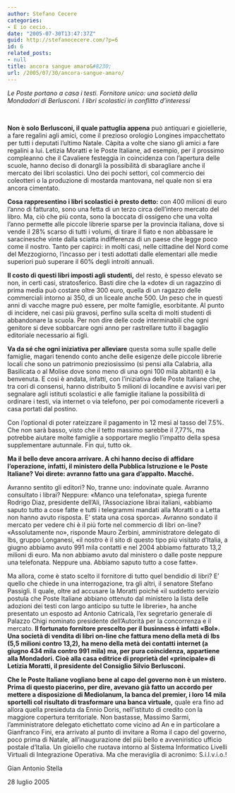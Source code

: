 ```yaml
---
author: Stefano Cecere
categories:
- E io cecio..
date: "2005-07-30T13:47:37Z"
guid: http://stefanocecere.com/?p=6
id: 6
related_posts:
- null
title: ancora sangue amaro&#8230;
url: /2005/07/30/ancora-sangue-amaro/
---
```


_Le Poste portano a casa i testi. Fornitore unico: una società della Mondadori di Berlusconi. I libri scolastici in conflitto d’interessi_
  
 

**Non è solo Berlusconi, il quale pattuglia appena** può antiquari e gioiellerie, a fare regalini agli amici, come il prezioso orologio Longines impacchettato per tutti i deputati l’ultimo Natale. Càpita a volte che siano gli amici a fare regalini a lui. Letizia Moratti e le Poste Italiane, ad esempio, per il prossimo compleanno che il Cavaliere festeggia in coincidenza con l’apertura delle scuole, hanno deciso di donargli la possibilità di sbaragliare anche il mercato dei libri scolastici. Uno dei pochi settori, col commercio dei coleotteri o la produzione di mostarda mantovana, nel quale non si era ancora cimentato.

**Cosa rappresentino i libri scolastici è presto detto:** con 400 milioni di euro l’anno di fatturato, sono una fetta di un terzo circa dell’intero mercato del libro. Ma, ciò che più conta, sono la boccata di ossigeno che una volta l’anno permette alle piccole librerie sparse per la provincia italiana, dove si vende il 28% scarso di tutti i volumi, di tirare il fiato e non abbassare le saracinesche vinte dalla sciatta indifferenza di un paese che legge poco come il nostro. Tanto per capirci: in molti casi, nelle cittadine del Nord come del Mezzogiorno, l’incasso per i testi adottati dalle elementari alle medie superiori può superare il 60% degli introiti annuali.

**Il costo di questi libri imposti agli studenti,** del resto, è spesso elevato se non, in certi casi, stratosferico. Basti dire che la «dote» di un ragazzino di prima media può costare oltre 300 euro, quella di un ragazzo delle commerciali intorno ai 350, di un liceale anche 500. Un peso che in questi anni di vacche magre può essere, per molte famiglie, esorbitante. Al punto di incidere, nei casi più gravosi, perfino sulla scelta di molti studenti di abbandonare la scuola. Per non dire delle code interminabili che ogni genitore si deve sobbarcare ogni anno per rastrellare tutto il bagaglio editoriale necessario ai figli.

**Va da sé che ogni iniziativa per alleviare** questa soma sulle spalle delle famiglie, magari tenendo conto anche delle esigenze delle piccole librerie locali che sono un patrimonio preziosissimo (si pensi alla Calabria, alla Basilicata o al Molise dove sono meno di una ogni 100 mila abitanti) è la benvenuta. E così è andata, infatti, con l’iniziativa delle Poste Italiane che, tra cori di consensi, hanno distribuito 5 milioni di locandine e avvisi vari per segnalare agli istituti scolastici e alle famiglie italiane la possibilità di ordinare i testi, via internet o via telefono, per poi comodamente riceverli a casa portati dal postino.
  
Con l’optional di poter rateizzare il pagamento in 12 mesi al tasso del 7.5%. Che non sarà basso, visto che il tetto massimo sarebbe il 7,77%, ma potrebbe aiutare molte famiglie a sopportare meglio l’impatto della spesa supplementare autunnale. Fin qui, tutto ok.

**Ma il bello deve ancora arrivare. A chi hanno deciso di affidare l’operazione, infatti, il ministero della Pubblica Istruzione e le Poste Italiane? Voi direte: avranno fatto una gara d’appalto. Macché.** 
  
Avranno sentito gli editori? No, tranne uno: indovinate quale. Avranno consultato i librai? Neppure: «Manco una telefonata», spiega furente Rodrigo Diaz, presidente dell’Ali, l’Associazione librai italiani, «abbiamo saputo tutto a cose fatte e tutti i telegrammi mandati alla Moratti o a Letta non hanno avuto risposta. E’ stata una cosa sporca». Avranno sondato il mercato per vedere chi è il più forte nel commercio di libri on-line? «Assolutamente no», risponde Mauro Zerbini, amministratore delegato di Ibs, gruppo Longanesi, «il nostro è il sito di questo tipo più visitato d’Italia, a giugno abbiamo avuto 991 mila contatti e nel 2004 abbiamo fatturato 13,2 milioni di euro. Ma non abbiamo avuto dal ministero o dalle poste neppure una telefonata. Neppure una. Abbiamo saputo tutto a cose fatte».
  
Ma allora, come è stato scelto il fornitore di tutto quel bendidio di libri? E’ quello che chiede in una interrogazione, tra gli altri, il senatore Stefano Passigli. Il quale, oltre ad accusare la Moratti poiché «il suddetto servizio postula che Poste Italiane abbiano ottenuto dal ministero la lista delle adozioni dei testi con largo anticipo su tutte le librerie», ha anche presentato un esposto ad Antonio Catricalà, l’ex segretario generale di Palazzo Chigi nominato presidente dell’Autorità per la concorrenza e il mercato. **Il fortunato fornitore prescelto per il businness è infatti «Bol». Una società di vendita di libri on-line che fattura meno della metà di Ibs (5,5 milioni contro 13,2), ha meno della metà dei contatti internet (a giugno 434 mila contro 991 mila) ma, per pura coincidenza, appartiene alla Mondadori. Cioè alla casa editrice di proprietà del «principale» di Letizia Moratti, il presidente del Consiglio Silvio Berlusconi.** 

**Che le Poste Italiane vogliano bene al capo del governo non è un mistero. Prima di questo piacerino, per dire, avevano già fatto un accordo per mettere a disposizione di Mediolanum, la banca del premier, i loro 14 mila sportelli col risultato di trasformare una banca virtuale,** quale era fino ad allora quella presieduta da Ennio Doris, nell’istituto di credito con la maggiore copertura territoriale. Non bastasse, Massimo Sarmi, l’amministratore delegato etichettato come vicino ad An e in particolare a Gianfranco Fini, era arrivato al punto di invitare a Roma il capo del governo, poco prima di Natale, all’inaugurazione del più bello e avveniristico ufficio postale d’Italia. Un gioiello che ruotava intorno al Sistema Informatico Livelli Virtuali di Integrazione Operativa. Ma che meraviglia di acronimo: S.i.l.v.i.o.!

Gian Antonio Stella
  
28 luglio 2005